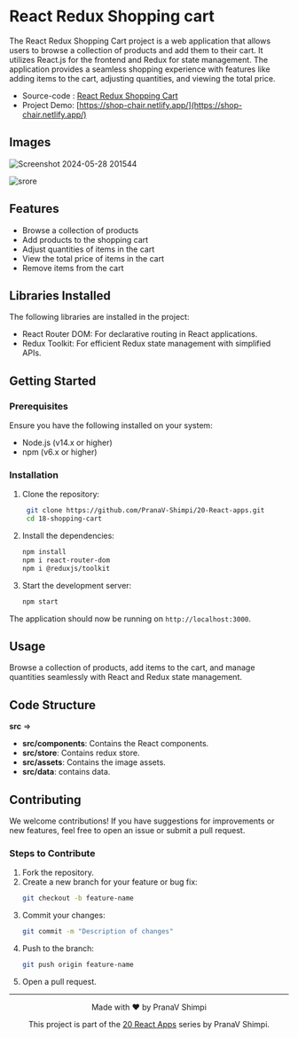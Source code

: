 # React Redux Shopping cart

The React Redux Shopping Cart project is a web application that allows users to browse a collection of products and add them to their cart. It utilizes React.js for the frontend and Redux for state management. The application provides a seamless shopping experience with features like adding items to the cart, adjusting quantities, and viewing the total price.

- Source-code : [React Redux Shopping Cart](https://github.com/PranaV-Shimpi/20-React-apps/blob/main/18-shopping-cart/README.md)
- Project Demo: [https://shop-chair.netlify.app/](https://shop-chair.netlify.app/)

## Images

![Screenshot 2024-05-28 201544](https://github.com/PranaV-Shimpi/20-React-apps/assets/40532644/165a4c1c-83b1-491f-a41c-2f6515b1899a)

![srore](https://github.com/PranaV-Shimpi/20-React-apps/assets/40532644/be710d3c-d806-4d02-ad18-4ea9e9ca1846)


## Features

- Browse a collection of products
- Add products to the shopping cart
- Adjust quantities of items in the cart
- View the total price of items in the cart
- Remove items from the cart

## Libraries Installed

The following libraries are installed in the project:

- React Router DOM: For declarative routing in React applications.
- Redux Toolkit: For efficient Redux state management with simplified APIs.

## Getting Started

### Prerequisites

Ensure you have the following installed on your system:

- Node.js (v14.x or higher)
- npm (v6.x or higher)

### Installation

1. Clone the repository:

   ```bash
    git clone https://github.com/PranaV-Shimpi/20-React-apps.git
    cd 18-shopping-cart
   ```

2. Install the dependencies:

   ```bash
   npm install
   npm i react-router-dom
   npm i @reduxjs/toolkit
   ```

3. Start the development server:
   ```bash
   npm start
   ```

The application should now be running on `http://localhost:3000`.

## Usage

Browse a collection of products, add items to the cart, and manage quantities seamlessly with React and Redux state management.

## Code Structure

**src** =>

- **src/components**: Contains the React components.
- **src/store**: Contains redux store.
- **src/assets**: Contains the image assets.
- **src/data**: contains data.

## Contributing

We welcome contributions! If you have suggestions for improvements or new features, feel free to open an issue or submit a pull request.

### Steps to Contribute

1. Fork the repository.
2. Create a new branch for your feature or bug fix:
   ```bash
   git checkout -b feature-name
   ```
3. Commit your changes:
   ```bash
   git commit -m "Description of changes"
   ```
4. Push to the branch:
   ```bash
   git push origin feature-name
   ```
5. Open a pull request.

---

<p align="center">
 Made with ❤️ by  PranaV Shimpi
</p>

<p align="center" >This project is part of the <a href="https://github.com/PranaV-Shimpi/20-React-apps" target="_blank">20 React Apps</a> series by PranaV Shimpi.</p>

